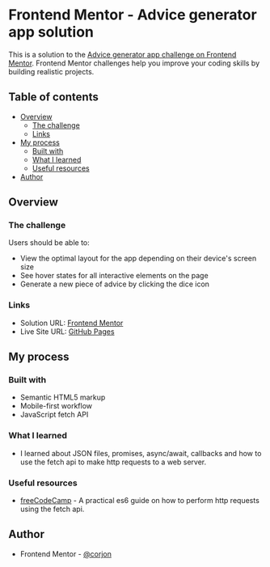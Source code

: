 # Frontend Mentor - Advice generator app solution

This is a solution to the [Advice generator app challenge on Frontend Mentor](https://www.frontendmentor.io/challenges/advice-generator-app-QdUG-13db). Frontend Mentor challenges help you improve your coding skills by building realistic projects.

## Table of contents

- [Overview](#overview)
  - [The challenge](#the-challenge)
  - [Links](#links)
- [My process](#my-process)
  - [Built with](#built-with)
  - [What I learned](#what-i-learned)
  - [Useful resources](#useful-resources)
- [Author](#author)

## Overview

### The challenge

Users should be able to:

- View the optimal layout for the app depending on their device's screen size
- See hover states for all interactive elements on the page
- Generate a new piece of advice by clicking the dice icon

### Links

- Solution URL: [Frontend Mentor](https://www.frontendmentor.io/solutions/advice-generator-js-fetch-api-BSK_1HDl-6)
- Live Site URL: [GitHub Pages](https://corjon.github.io/advice-generator-app/)

## My process

### Built with

- Semantic HTML5 markup
- Mobile-first workflow
- JavaScript fetch API

### What I learned

- I learned about JSON files, promises, async/await, callbacks and how to use the fetch api to make http requests to a web server.

### Useful resources

- [freeCodeCamp](https://www.freecodecamp.org/news/a-practical-es6-guide-on-how-to-perform-http-requests-using-the-fetch-api-594c3d91a547/) - A practical es6 guide on how to perform http requests using the fetch api.

## Author

- Frontend Mentor - [@corjon](https://www.frontendmentor.io/profile/corjon)

